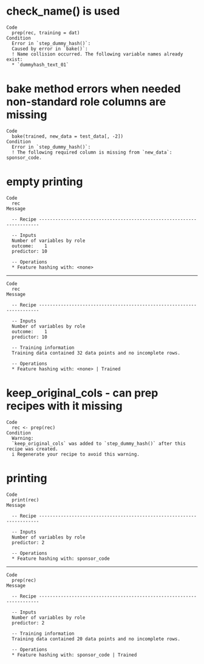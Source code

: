 # check_name() is used

    Code
      prep(rec, training = dat)
    Condition
      Error in `step_dummy_hash()`:
      Caused by error in `bake()`:
      ! Name collision occurred. The following variable names already exist:
      * `dummyhash_text_01`

# bake method errors when needed non-standard role columns are missing

    Code
      bake(trained, new_data = test_data[, -2])
    Condition
      Error in `step_dummy_hash()`:
      ! The following required column is missing from `new_data`: sponsor_code.

# empty printing

    Code
      rec
    Message
      
      -- Recipe ----------------------------------------------------------------------
      
      -- Inputs 
      Number of variables by role
      outcome:    1
      predictor: 10
      
      -- Operations 
      * Feature hashing with: <none>

---

    Code
      rec
    Message
      
      -- Recipe ----------------------------------------------------------------------
      
      -- Inputs 
      Number of variables by role
      outcome:    1
      predictor: 10
      
      -- Training information 
      Training data contained 32 data points and no incomplete rows.
      
      -- Operations 
      * Feature hashing with: <none> | Trained

# keep_original_cols - can prep recipes with it missing

    Code
      rec <- prep(rec)
    Condition
      Warning:
      `keep_original_cols` was added to `step_dummy_hash()` after this recipe was created.
      i Regenerate your recipe to avoid this warning.

# printing

    Code
      print(rec)
    Message
      
      -- Recipe ----------------------------------------------------------------------
      
      -- Inputs 
      Number of variables by role
      predictor: 2
      
      -- Operations 
      * Feature hashing with: sponsor_code

---

    Code
      prep(rec)
    Message
      
      -- Recipe ----------------------------------------------------------------------
      
      -- Inputs 
      Number of variables by role
      predictor: 2
      
      -- Training information 
      Training data contained 20 data points and no incomplete rows.
      
      -- Operations 
      * Feature hashing with: sponsor_code | Trained

